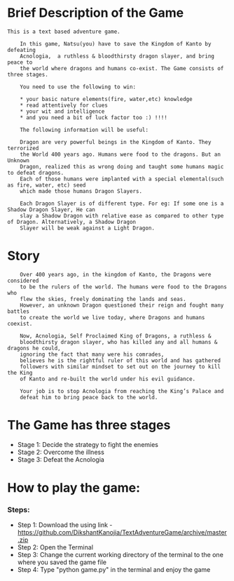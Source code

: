 # Brief Description of the Game
    This is a text based adventure game. 
    
        In this game, Natsu(you) have to save the Kingdom of Kanto by defeating
        Acnologia,  a ruthless & bloodthirsty dragon slayer, and bring peace to
        the world where dragons and humans co-exist. The Game consists of three stages.

        You need to use the following to win:

        * your basic nature elements(fire, water,etc) knowledge
        * read attentively for clues
        * your wit and intelligence
        * and you need a bit of luck factor too :) !!!!

        The following information will be useful:

        Dragon are very powerful beings in the Kingdom of Kanto. They terrorized
        the World 400 years ago. Humans were food to the dragons. But an Unknown
        Dragon, realized this as wrong doing and taught some humans magic to defeat dragons.
        Each of those humans were implanted with a special elemental(such as fire, water, etc) seed
        which made those humans Dragon Slayers.

        Each Dragon Slayer is of different type. For eg: If some one is a Shadow Dragon Slayer, He can
        slay a Shadow Dragon with relative ease as compared to other type of Dragon. Alternatively, a Shadow Dragon
        Slayer will be weak against a Light Dragon.

    
# Story 
        Over 400 years ago, in the kingdom of Kanto, the Dragons were considered
        to be the rulers of the world. The humans were food to the Dragons who
        flew the skies, freely dominating the lands and seas.
        However, an unknown Dragon questioned their reign and fought many battles
        to create the world we live today, where Dragons and humans coexist.

        Now, Acnologia, Self Proclaimed King of Dragons, a ruthless &
        bloodthirsty dragon slayer, who has killed any and all humans & dragons he could,
        ignoring the fact that many were his comrades,
        believes he is the rightful ruler of this world and has gathered
        followers with similar mindset to set out on the journey to kill the King
        of Kanto and re-built the world under his evil guidance.

        Your job is to stop Acnologia from reaching the King’s Palace and
        defeat him to bring peace back to the world.
        

# The Game has three stages
- Stage 1: Decide the strategy to fight the enemies
- Stage 2: Overcome the illness
- Stage 3: Defeat the Acnologia

# How to play the game:
### Steps:
- Step 1: Download the using link - https://github.com/DikshantKanojia/TextAdventureGame/archive/master.zip
- Step 2: Open the Terminal
- Step 3: Change the current working directory of the terminal to the one where you saved the game file
- Step 4: Type "python game.py" in the terminal and enjoy the game
